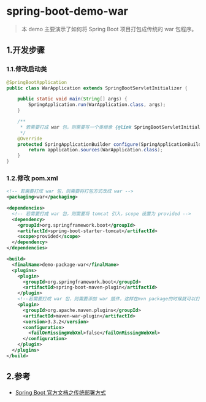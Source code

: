 # spring-boot-demo-war

> 本 demo 主要演示了如何将 Spring Boot 项目打包成传统的 war 包程序。

## 1.开发步骤

### 1.1.修改启动类

```java
@SpringBootApplication
public class WarApplication extends SpringBootServletInitializer {

    public static void main(String[] args) {
        SpringApplication.run(WarApplication.class, args);
    }

    /**
     * 若需要打成 war 包，则需要写一个类继承 {@link SpringBootServletInitializer} 并重写 {@link SpringBootServletInitializer#configure(SpringApplicationBuilder)}
     */
    @Override
    protected SpringApplicationBuilder configure(SpringApplicationBuilder application) {
        return application.sources(WarApplication.class);
    }
}
```

### 1.2.修改 pom.xml

```xml
<!-- 若需要打成 war 包，则需要将打包方式改成 war -->
<packaging>war</packaging>

<dependencies>
  <!-- 若需要打成 war 包，则需要将 tomcat 引入，scope 设置为 provided -->
  <dependency>
    <groupId>org.springframework.boot</groupId>
    <artifactId>spring-boot-starter-tomcat</artifactId>
    <scope>provided</scope>
  </dependency>
</dependencies>

<build>
  <finalName>demo-package-war</finalName>
  <plugins>
    <plugin>
      <groupId>org.springframework.boot</groupId>
      <artifactId>spring-boot-maven-plugin</artifactId>
    </plugin>
    <!--若需要打成 war 包，则需要添加 war 插件，这样在mvn package的时候就可以打包成 war 包-->
    <plugin>
      <groupId>org.apache.maven.plugins</groupId>
      <artifactId>maven-war-plugin</artifactId>
      <version>3.3.2</version>
      <configuration>
        <failOnMissingWebXml>false</failOnMissingWebXml>
      </configuration>
    </plugin>
  </plugins>
</build>
```

## 2.参考

- [Spring Boot 官方文档之传统部署方式](https://docs.spring.io/spring-boot/docs/3.0.0-M4/reference/htmlsingle/#howto.traditional-deployment.war)
